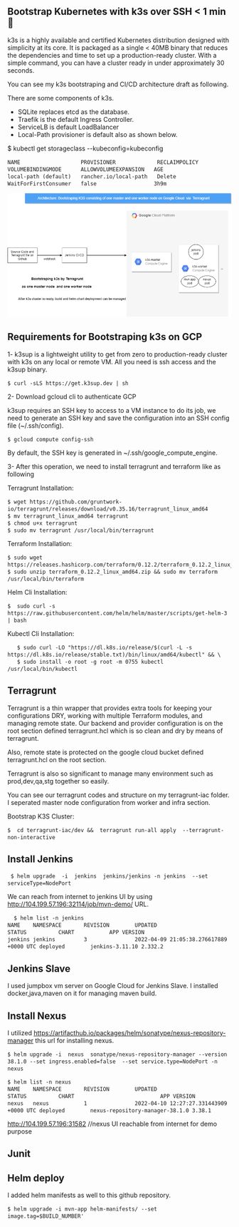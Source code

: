 
 ## Bootstrap Kubernetes with k3s over SSH < 1 min 🚀

k3s is a highly available and certified Kubernetes distribution designed with simplicity at its core. It is packaged as a single < 40MB binary that reduces the dependencies and time to set up a production-ready cluster. With a simple command, you can have a cluster ready in under approximately 30 seconds. 

You can see my k3s bootstraping and CI/CD architecture draft  as following.


There are some components of k3s.

* SQLite replaces etcd as the database.
* Traefik is the default Ingress Controller.
* ServiceLB is default LoadBalancer
* Local-Path provisioner is default also as shown below.

$  kubectl get storageclass  --kubeconfig=kubeconfig

```
NAME                   PROVISIONER             RECLAIMPOLICY   VOLUMEBINDINGMODE      ALLOWVOLUMEEXPANSION   AGE
local-path (default)   rancher.io/local-path   Delete          WaitForFirstConsumer   false                  3h9m

```

![This is an image](https://github.com/anil1994/k8s-demo/blob/main/IAC-GCP%20Diagram.drawio.png)

## Requirements for Bootstraping k3s on GCP

1- k3sup is a lightweight utility to get from zero to production-ready cluster with k3s on any local or remote VM. All you need is ssh access and the k3sup binary. 
 ```
 $ curl -sLS https://get.k3sup.dev | sh
 ```
2- Download gcloud cli to authenticate GCP

k3sup requires an SSH key to access to a VM instance to do its job, we need to generate an SSH key and save the configuration into an SSH config file (~/.ssh/config).
```
$ gcloud compute config-ssh

```
By default, the SSH key is generated in ~/.ssh/google_compute_engine.

3- After this operation, we need to install terragrunt and terraform like as following

Terragrunt Installation:
  ```           
  $ wget https://github.com/gruntwork-io/terragrunt/releases/download/v0.35.16/terragrunt_linux_amd64  
  $ mv terragrunt_linux_amd64 terragrunt 
  $ chmod u+x terragrunt
  $ sudo mv terragrunt /usr/local/bin/terragrunt 
  ```
 Terraform Installation:
  ```
  $ sudo wget https://releases.hashicorp.com/terraform/0.12.2/terraform_0.12.2_linux_amd64.zip 
  $ sudo unzip terraform_0.12.2_linux_amd64.zip && sudo mv terraform /usr/local/bin/terraform
  ```      
  Helm Cli Installation:
   ```
   $  sudo curl -s https://raw.githubusercontent.com/helm/helm/master/scripts/get-helm-3 | bash 
   ```      
  Kubectl Cli Installation:
  ```
     $ sudo curl -LO "https://dl.k8s.io/release/$(curl -L -s https://dl.k8s.io/release/stable.txt)/bin/linux/amd64/kubectl" && \
     $ sudo install -o root -g root -m 0755 kubectl /usr/local/bin/kubectl 
  ```
## Terragrunt
  
   Terragrunt is a thin wrapper that provides extra tools for keeping your configurations DRY, working with multiple Terraform modules, and managing remote state.  Our backend and provider configuration is on the root section defined terragrunt.hcl which is so clean and dry by means of terragrunt.
   
   Also, remote state is protected  on the google cloud bucket defined terragrunt.hcl on the root section.
   
   Terragrunt is also so significant to manage many environment such as prod,dev,qa,stg together so easily.

You can see our terragrunt codes and structure on my terragrunt-iac folder. I seperated master node configuration from worker and infra section.

Bootstrap K3S Cluster:
 ```
 $  cd terragrunt-iac/dev &&  terragrunt run-all apply  --terragrunt-non-interactive
```
## Install Jenkins

```
 $ helm upgrade  -i  jenkins  jenkins/jenkins -n jenkins  --set serviceType=NodePort
``` 
  We can reach from internet to jenkins UI  by using http://104.199.57.196:32114/job/mvn-demo/ URL.
```  
  $ helm list -n jenkins
NAME    NAMESPACE       REVISION        UPDATED                                 STATUS          CHART           APP VERSION
jenkins jenkins         3               2022-04-09 21:05:38.276617889 +0000 UTC deployed        jenkins-3.11.10 2.332.2  
```
## Jenkins Slave

I used jumpbox vm server on Google Cloud for Jenkins Slave. 
I installed docker,java,maven on it for managing maven build. 

  

## Install Nexus

I utilized https://artifacthub.io/packages/helm/sonatype/nexus-repository-manager this url for installing nexus.
```
$ helm upgrade -i  nexus  sonatype/nexus-repository-manager --version 38.1.0 --set ingress.enabled=false  --set service.type=NodePort -n nexus
```
```
$ helm list -n nexus
NAME    NAMESPACE       REVISION        UPDATED                                 STATUS          CHART                           APP VERSION
nexus   nexus           1               2022-04-10 12:27:27.331443909 +0000 UTC deployed        nexus-repository-manager-38.1.0 3.38.1     
```

http://104.199.57.196:31582 //nexus UI reachable from internet for demo purpose

## Junit 




## Helm deploy
I added helm manifests as well to this github repository.
```
$ helm upgrade -i mvn-app helm-manifests/ --set image.tag=$BUILD_NUMBER'
```
